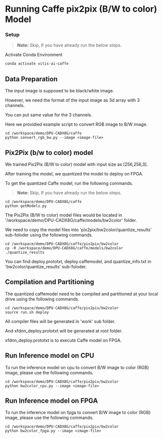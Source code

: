 # Running Caffe pix2pix (B/W to color) Model

### Setup

> **Note:** Skip, If you have already run the below steps.

Activate Conda Environment
  ```sh
  conda activate vitis-ai-caffe 
  ```

## Data Preparation

The input image is supposed to be black/white image.

However, we need the format of the input image as 3d array with 3 channels. 

You can put same value for the 3 channels. 

Here we providied example script to convert RGB image to B/W image.

```
cd /workspace/demo/DPU-CADX8G/caffe
python convert_rgb_bw.py --image <image-file>
```



## Pix2Pix (b/w to color) model

We trained Pix2Pix (B/W to color) model with input size as [256,256,3].

After training the model, we quantized the model to deploy on FPGA.

To get the quantized Caffe model, run the following commands.

> **Note:** Skip, If you have already run the below steps.
```
cd /workspace/demo/DPU-CADX8G/caffe
python getModels.py
```

The Pix2Pix (B/W to color) model files would be located in '/workspace/demo/DPU-CADX8G/caffe/models/bw2color' folder.


We need to copy the model files into 'pix2pix/bw2color/quantize_results' sub-foloder using the following commands.

```
cd /workspace/demo/DPU-CADX8G/caffe/pix2pix/bw2color
cp -R /workspace/demo/DPU-CADX8G/caffe/models/bw2color ./quantize_results
```

You can find deploy.prototxt, deploy.caffemodel, and quantize_info.txt in 'bw2color/quantize_results' sub-foloder.


## Compilation and Partitioning


The quantized caffemodel need to be compiled and partitioned at your local drive using the following commands.

```
cd /workspace/demo/DPU-CADX8G/caffe/pix2pix/bw2color
source run.sh deploy
```

All compiler files will be generated in 'work' sub folder.

And xfdnn_deploy.prototxt will be generated at root folder.

xfdnn_deploy.prototxt is to execute Caffe model on FPGA.


## Run Inference model on CPU

To run the inference model on cpu to convert B/W image to color (RGB) image, please use the following commands.

```
cd /workspace/demo/DPU-CADX8G/caffe/pix2pix/bw2color
python bw2color_cpu.py --image <image-file>
```


## Run Inference model on FPGA 

To run the inference model on fpga to convert B/W image to color (RGB) image, please use the following commands.

```
cd /workspace/demo/DPU-CADX8G/caffe/pix2pix/bw2color
python bw2color_fpga.py --image <image-file>
```
